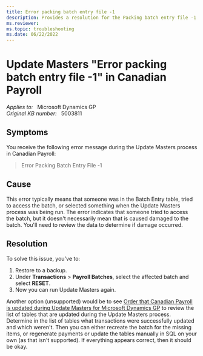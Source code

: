 ```yaml
---
title: Error packing batch entry file -1
description: Provides a resolution for the Packing batch entry file -1 error in Canadian Payroll in Microsoft Dynamics GP.
ms.reviewer: 
ms.topic: troubleshooting
ms.date: 06/22/2022
---
```

# Update Masters "Error packing batch entry file -1" in Canadian Payroll

_Applies to:_ &nbsp; Microsoft Dynamics GP  
_Original KB number:_ &nbsp; 5003811

## Symptoms

You receive the following error message during the Update Masters process in Canadian Payroll:

> Error Packing Batch Entry File -1

## Cause

This error typically means that someone was in the Batch Entry table, tried to access the batch, or selected something when the Update Masters process was being run. The error indicates that someone tried to access the batch, but it doesn't necessarily mean that is caused damaged to the batch. You'll need to review the data to determine if damage occurred.

## Resolution

To solve this issue, you've to:

1. Restore to a backup.
2. Under **Transactions** > **Payroll Batches**, select the affected batch and select **RESET**.
3. Now you can run Update Masters again.

Another option (unsupported) would be to see [Order that Canadian Payroll is updated during Update Masters for Microsoft Dynamics GP](order-that-canadian-payroll-is-updated-during-update-masters.md) to review the list of tables that are updated during the Update Masters process. Determine in the list of tables what transactions were successfully updated and which weren't. Then you can either recreate the batch for the missing items, or regenerate payments or update the tables manually in SQL on your own (as that isn't supported). If everything appears correct, then it should be okay.

